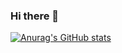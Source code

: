 ### Hi there 👋
[![Anurag's GitHub stats](https://github-readme-stats.vercel.app/api?username=safderareepattamannil&show_icons=true&theme=radical)](https://github.com/anuraghazra/github-readme-stats)
<!--
**safderareepattamannil/safderareepattamannil** is a ✨ _special_ ✨ repository because its `README.md` (this file) appears on your GitHub profile.

Here are some ideas to get you started:

- 🔭 I’m currently working on ...
- 🌱 I’m currently learning ...
- 👯 I’m looking to collaborate on ...
- 🤔 I’m looking for help with ...
- 💬 Ask me about ...
- 📫 How to reach me: ...
- 😄 Pronouns: ...
- ⚡ Fun fact: ...
-->
